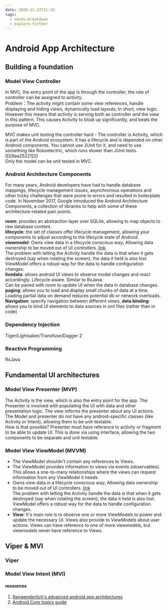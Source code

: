 ```yaml
---
date: 2020-11-23T11:18
tags: 
  - needs-breakdown
  - explore-further
---
```


# Android App Architecture

## Building a foundation

### Model View Controller
In MVC, the entry point of the app is through the controller, the role of controller can be assigned to activity.   
Problem：The activity might contain some view references, handle displaying and hiding views, dynamically load layouts; In short, view logic. However this means that activity is serving both as controller *and* the view in this pattern. This causes Activity to bloat up significantly, and beats the purpose of MVC.

MVC makes unit testing the controller hard - The controller is Activity, which is part of the Android ecosystem. It has a lifecycle and is  depended on other Android components. You cannot use JUnit for it, and need to use something like Roboelectric, which runs slower than JUnit tests. ([[[8aa25221]]])  
Only the model can be unit tested in MVC.




### Android Architecture Components 
For many years, Android developers have had to handle database mappings, lifecycle management issues, asynchronous operations and other tricky challenges that were prone to errors and resulted in boilerplate code. In November 2017, Google introduced the Android Architecture Components, a collection of libraries to help with some of these architecture-related pain points.

**room**: provides an abstraction layer over SQLite, allowing to map objects to raw database content.  
**lifecycle**: the set of classes offer lifecycle management, allowing your components to adjust according to the lifecycle state of Android.  
**viewmodel**: Owns view data in a lifecycle conscious way; Allowing data ownership to be moved out of UI controllers. [link](https://developer.android.com/topic/libraries/architecture/viewmodel)  
The problem with letting the Activity handle the data is that when it gets destroyed (say when rotating the screen), the data it held is also lost. ViewModel offers  a robust way for the data to handle configuration changes.  
**livedata**: allows android UI views to observe model changes and react accordingly. Lifecycle aware. Similar to RxJava.  
Can be paired with room to update UI when the data in database changes.  
**paging**: allows you to load and display small chunks of data at a time. Loading partial data on demand reduces potential db or network overloads.
**Navigation**: specify navigation between different views.
**data binding**: allows you to bind UI elements to data sources in xml files (rather than in code)


### Dependency Injection
Tiger/Lightsaber/Transfuse/Dagger 2
### Reactive Programming
RxJava
    
## Fundamental UΙ architectures

### Model  View Presenter  (MVP)
The Activity is the view, which is also the entry point for the app. The Presenter is involved with populating the UI with data and other presentation logic. The view informs the presenter about any UI actions. The Model and presenter do not have any android-specific classes (like Activity or Intent), allowing them to be unit-testable.  
How is that possible? Presenter must have reference to activity or fragment to be able to update UI. This is done via using interface, allowing the two components to be separate and unit testable. 


### Model View ViewModel (MVVM)
- The ViewModel shouldn't contain any references to Views. 
- The ViewModel provides information to views via events (observables). This allows a one-to-many relationships where the views can request information from any ViewModel it needs.
- Owns view data in a lifecycle conscious way; Allowing data ownership to be moved out of UI controllers. [link](https://developer.android.com/topic/libraries/architecture/viewmodel)  
The problem with letting the Activity handle the data is that when it gets destroyed (say when rotating the screen), the data it held is also lost. ViewModel offers  a robust way for the data to handle configuration changes.  
- **View**: It's main role is to observe one or more ViewModels to power and update the necessary UI. Views also provide to ViewModels about user actions. Views can have reference to one of more viewmodels, but viewmodels never have reference to Views.


## Viper & MVI

### Viper
### Model View Intent (MVI)


#### resources
1. [Raywenderlich's advanced android app architectures](https://www.raywenderlich.com/books/advanced-android-app-architectures/v1.0/)
2. [Android Core topics guide](https://developer.android.com/guide)
